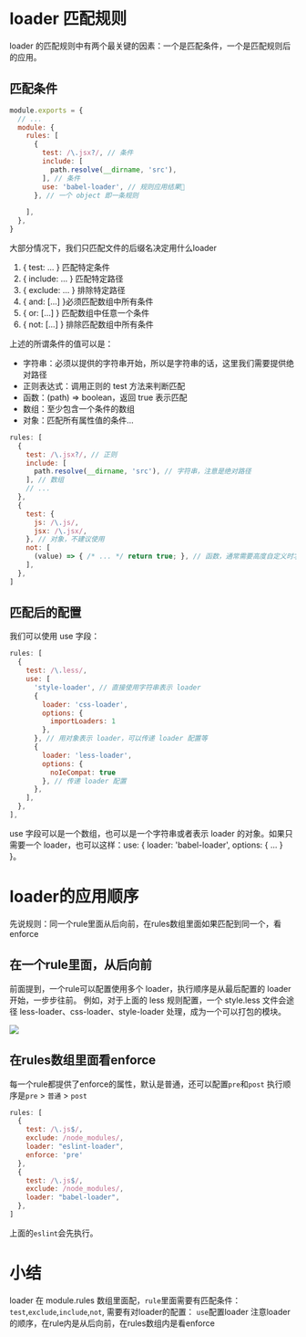 # loader 匹配规则
loader 的匹配规则中有两个最关键的因素：一个是匹配条件，一个是匹配规则后的应用。


## 匹配条件
```js
module.exports = {
  // ...
  module: {
    rules: [ 
      {
        test: /\.jsx?/, // 条件
        include: [ 
          path.resolve(__dirname, 'src'),
        ], // 条件
        use: 'babel-loader', // 规则应用结果
      }, // 一个 object 即一条规则
    
    ],
  },
}
```
大部分情况下，我们只匹配文件的后缀名决定用什么loader

1. { test: ... } 匹配特定条件
2. { include: ... } 匹配特定路径
3. { exclude: ... } 排除特定路径
4. { and: [...] }必须匹配数组中所有条件
5. { or: [...] } 匹配数组中任意一个条件
6. { not: [...] } 排除匹配数组中所有条件

上述的所谓条件的值可以是：

- 字符串：必须以提供的字符串开始，所以是字符串的话，这里我们需要提供绝对路径
- 正则表达式：调用正则的 test 方法来判断匹配
- 函数：(path) => boolean，返回 true 表示匹配
- 数组：至少包含一个条件的数组
- 对象：匹配所有属性值的条件...


```js
rules: [
  {
    test: /\.jsx?/, // 正则
    include: [
      path.resolve(__dirname, 'src'), // 字符串，注意是绝对路径
    ], // 数组
    // ...
  },
  {
    test: {
      js: /\.js/,
      jsx: /\.jsx/,
    }, // 对象，不建议使用
    not: [
      (value) => { /* ... */ return true; }, // 函数，通常需要高度自定义时才会使用
    ],
  },
]
```

## 匹配后的配置
我们可以使用 use 字段：
```js
rules: [
  {
    test: /\.less/,
    use: [
      'style-loader', // 直接使用字符串表示 loader
      {
        loader: 'css-loader',
        options: {
          importLoaders: 1
        },
      }, // 用对象表示 loader，可以传递 loader 配置等
      {
        loader: 'less-loader',
        options: {
          noIeCompat: true
        }, // 传递 loader 配置
      },
    ],
  },
],
```

use 字段可以是一个数组，也可以是一个字符串或者表示 loader 的对象。如果只需要一个 loader，也可以这样：use: { loader: 'babel-loader', options: { ... } }。


# loader的应用顺序
先说规则：同一个rule里面从后向前，在rules数组里面如果匹配到同一个，看enforce

## 在一个rule里面，从后向前
前面提到，一个rule可以配置使用多个 loader，执行顺序是从最后配置的 loader 开始，一步步往前。
例如，对于上面的 less 规则配置，一个 style.less 文件会途径 less-loader、css-loader、style-loader 处理，成为一个可以打包的模块。

![](http://p8cyzbt5x.bkt.clouddn.com/UC20180615_005531.png)

## 在rules数组里面看enforce
每一个rule都提供了enforce的属性，默认是普通，还可以配置`pre`和`post`
执行顺序是`pre` > `普通` > `post`
```js
rules: [
  {
    test: /\.js$/,
    exclude: /node_modules/,
    loader: "eslint-loader",
    enforce: 'pre'
  },
  {
    test: /\.js$/,
    exclude: /node_modules/,
    loader: "babel-loader",
  },
]
```
上面的`eslint`会先执行。


# 小结

loader 在 module.rules 数组里面配，`rule`里面需要有匹配条件：`test`,`exclude`,`include`,`not`, 需要有对loader的配置：
 `use`配置loader
 注意loader的顺序，在rule内是从后向前，在rules数组内是看enforce


